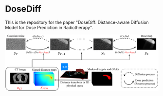 # DoseDiff
This is the repository for the paper "DoseDiff: Distance-aware Diffusion Model for Dose Prediction in Radiotherapy".

![DoseDiff](/pic/Figure1.jpg)
